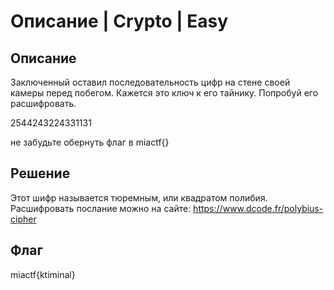 # Описание | Crypto | Easy

## Описание
Заключенный оставил последовательность цифр на стене своей камеры перед побегом. Кажется это ключ к его тайнику. Попробуй его расшифровать. 

2544243224331131



не забудьте обернуть флаг в miactf{}

## Решение
Этот шифр называется тюремным, или квадратом полибия. Расшифровать послание можно на сайте: 
https://www.dcode.fr/polybius-cipher

## Флаг
 miactf{ktiminal}

